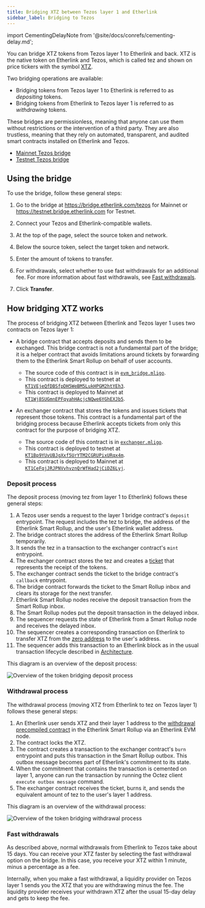 ```yaml
---
title: Bridging XTZ between Tezos layer 1 and Etherlink
sidebar_label: Bridging to Tezos
---
```


import CementingDelayNote from '@site/docs/conrefs/cementing-delay.md';

You can bridge XTZ tokens from Tezos layer 1 to Etherlink and back.
XTZ is the native token on Etherlink and Tezos, which is called tez and shown on price tickers with the symbol [XTZ](https://coinmarketcap.com/currencies/tezos/).

Two bridging operations are available:

- Bridging tokens from Tezos layer 1 to Etherlink is referred to as _depositing_ tokens.
- Bridging tokens from Etherlink to Tezos layer 1 is referred to as _withdrawing_ tokens.

These bridges are permissionless, meaning that anyone can use them without restrictions or the intervention of a third party.
They are also trustless, meaning that they rely on automated, transparent, and audited smart contracts installed on Etherlink and Tezos.

- [Mainnet Tezos bridge](https://bridge.etherlink.com/tezos)
- [Testnet Tezos bridge](https://testnet.bridge.etherlink.com/)

<CementingDelayNote />

## Using the bridge

To use the bridge, follow these general steps:

1. Go to the bridge at https://bridge.etherlink.com/tezos for Mainnet or https://testnet.bridge.etherlink.com for Testnet.

1. Connect your Tezos and Etherlink-compatible wallets.

1. At the top of the page, select the source token and network.

1. Below the source token, select the target token and network.

1. Enter the amount of tokens to transfer.

1. For withdrawals, select whether to use fast withdrawals for an additional fee.
For more information about fast withdrawals, see [Fast withdrawals](#fast-withdrawals).

1. Click **Transfer**.

## How bridging XTZ works

The process of bridging XTZ between Etherlink and Tezos layer 1 uses two contracts on Tezos layer 1:

- A bridge contract that accepts deposits and sends them to be exchanged.
This bridge contract is not a fundamental part of the bridge; it is a helper contract that avoids limitations around tickets by forwarding them to the Etherlink Smart Rollup on behalf of user accounts.

  - The source code of this contract is in [`evm_bridge.mligo`](https://gitlab.com/tezos/tezos/-/blob/master/etherlink/tezos_contracts/evm_bridge.mligo).
  - This contract is deployed to testnet at [`KT1VEjeQfDBSfpDH5WeBM5LukHPGM2htYEh3`](https://ghostnet.tzkt.io/KT1VEjeQfDBSfpDH5WeBM5LukHPGM2htYEh3/).
  - This contract is deployed to Mainnet at [`KT1Wj8SUGmnEPFqyahHAcjcNQwe6YGhEXJb5`](https://tzkt.io/KT1Wj8SUGmnEPFqyahHAcjcNQwe6YGhEXJb5/).

- An exchanger contract that stores the tokens and issues tickets that represent those tokens.
This contract is a fundamental part of the bridging process because Etherlink accepts tickets from only this contract for the purpose of bridging XTZ.

  - The source code of this contract is in [`exchanger.mligo`](https://gitlab.com/tezos/tezos/-/blob/master/etherlink/tezos_contracts/exchanger.mligo).
  - This contract is deployed to testnet at [`KT1Bp9YUvUBJgXxf5UrYTM2CGRUPixURqx4m`](https://ghostnet.tzkt.io/KT1Bp9YUvUBJgXxf5UrYTM2CGRUPixURqx4m/).
  - This contract is deployed to Mainnet at [`KT1CeFqjJRJPNVvhvznQrWfHad2jCiDZ6Lyj`](https://tzkt.io/KT1CeFqjJRJPNVvhvznQrWfHad2jCiDZ6Lyj/).

### Deposit process

The deposit process (moving tez from layer 1 to Etherlink) follows these general steps:

1. A Tezos user sends a request to the layer 1 bridge contract's `deposit` entrypoint.
The request includes the tez to bridge, the address of the Etherlink Smart Rollup, and the user's Etherlink wallet address.
1. The bridge contract stores the address of the Etherlink Smart Rollup temporarily.
1. It sends the tez in a transaction to the exchanger contract's `mint` entrypoint.
1. The exchanger contract stores the tez and creates a [ticket](https://docs.tezos.com/smart-contracts/data-types/complex-data-types#tickets) that represents the receipt of the tokens.
1. The exchanger contract sends the ticket to the bridge contract's `callback` entrypoint.
1. The bridge contract forwards the ticket to the Smart Rollup inbox and clears its storage for the next transfer.
1. Etherlink Smart Rollup nodes receive the deposit transaction from the Smart Rollup inbox.
1. The Smart Rollup nodes put the deposit transaction in the delayed inbox.
1. The sequencer requests the state of Etherlink from a Smart Rollup node and receives the delayed inbox.
1. The sequencer creates a corresponding transaction on Etherlink to transfer XTZ from the [zero address](https://explorer.etherlink.com/address/0x0000000000000000000000000000000000000000) to the user's address.
1. The sequencer adds this transaction to an Etherlink block as in the usual transaction lifecycle described in [Architecture](/network/architecture).

This diagram is an overview of the deposit process:

![Overview of the token bridging deposit process](/img/bridging-deposit.png)
<!-- https://lucid.app/lucidchart/4ebdf949-72bd-47e3-a8ce-7ca4fba2e556/edit -->

### Withdrawal process

The withdrawal process (moving XTZ from Etherlink to tez on Tezos layer 1) follows these general steps:

1. An Etherlink user sends XTZ and their layer 1 address to the [withdrawal precompiled contract](https://explorer.etherlink.com/address/0xff00000000000000000000000000000000000001) in the Etherlink Smart Rollup via an Etherlink EVM node.
1. The contract locks the XTZ.
1. The contract creates a transaction to the exchanger contract's `burn` entrypoint and puts this transaction in the Smart Rollup outbox.
This outbox message becomes part of Etherlink's commitment to its state.
1. When the commitment that contains the transaction is cemented on layer 1, anyone can run the transaction by running the Octez client `execute outbox message` command.
1. The exchanger contract receives the ticket, burns it, and sends the equivalent amount of tez to the user's layer 1 address.

This diagram is an overview of the withdrawal process:

![Overview of the token bridging withdrawal process](/img/bridging-withdrawal.png)
<!-- https://lucid.app/lucidchart/d4fb99c8-74eb-4336-b971-117b0045772b/edit -->

### Fast withdrawals

As described above, normal withdrawals from Etherlink to Tezos take about 15 days.
You can receive your XTZ faster by selecting the fast withdrawal option on the bridge.
In this case, you receive your XTZ within 1 minute, minus a percentage as a fee.

Internally, when you make a fast withdrawal, a liquidity provider on Tezos layer 1 sends you the XTZ that you are withdrawing minus the fee.
The liquidity provider receives your withdrawn XTZ after the usual 15-day delay and gets to keep the fee.

